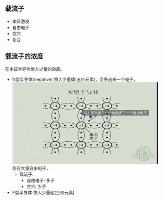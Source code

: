 ## 载流子
- 本征激发
- 自由电子
- 空穴
- 复合

## 载流子的浓度
在本征半导体惨入少量的杂质。
- N型半导体(negative)
    惨入少量磷(五价元素)，会多出来一个电子，
    ![77029217200591622](_res/77029217200591622.png)
    存在大量自由电子，
    - 载流子: 
        - 自由电子: 多子
        - 空穴: 少子
- P型半导体
    惨入少量硼(三价元素) 
    